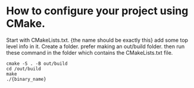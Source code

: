 # How to configure your project using CMake. 

Start with CMakeLists.txt. {the name should be exactly this}
add some top level info in it. 
Create a folder. prefer making an out/build folder. 
then run these command in the folder which contains the CMakeLists.txt file. 
```
cmake -S . -B out/build
cd /out/build
make
./{binary_name}
```